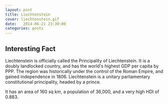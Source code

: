 ```yaml
---
layout: post
title: Liechtenstein
cover: liechtenstein.gif
date:   2014-06-21 23:30:00
categories: posts
---
```


## Interesting Fact

Liechtenstein is officially called the Principality of Liechtenstein. It is a doubly landlocked country, and has the world's highest GDP per capita by PPP. The region was historically under the control of the Roman Empire, and gained independence in 1806. Liechtenstein is a unitary parliamentary constitutional principality, headed by a prince. 

It has an area of 160 sq km, a population of 36,000, and a very high HDI of 0.883. 